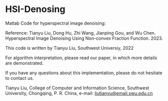 # HSI-Denosing

Matlab Code for hyperspectral image denoising:

Reference:
Tianyu Liu, Dong Hu, Zhi Wang, Jianping Gou, and Wu Chen. Hyperspectral Image Denoising Using Non-convex Fraction Function. 2023.

This code is written by Tianyu Liu, Southwest Universiy, 2022

For algorithm interpretation, please read our paper, in which more details are demonstrated.

If you have any questions about this implementation, please do not hesitate to contact us.

Tianyu Liu, 
College of Computer and Information Science,
Southwest University, Chongqing, P. R. China,
e-mail: liutianyu@email.swu.edu.cn
